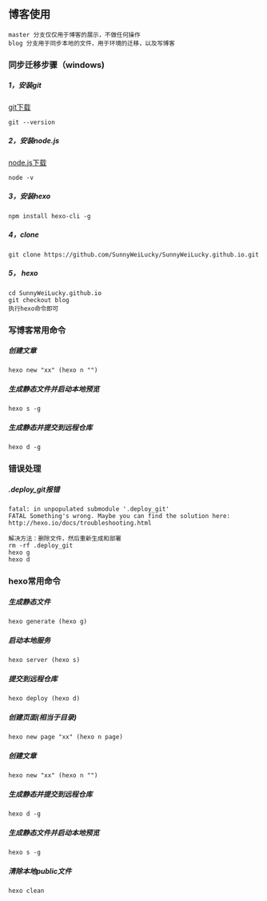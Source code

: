 ## 博客使用

~~~
master 分支仅仅用于博客的展示，不做任何操作
blog 分支用于同步本地的文件，用于环境的迁移，以及写博客
~~~



### 同步迁移步骤（windows)

##### 1，安装git
[git下载](https://git-scm.com/downloads)
~~~
git --version
~~~
##### 2，安装node.js
[node.js下载](https://nodejs.org/zh-cn/)
~~~
node -v
~~~

##### 3，安装hexo
~~~
npm install hexo-cli -g
~~~
##### 4，clone
~~~
git clone https://github.com/SunnyWeiLucky/SunnyWeiLucky.github.io.git
~~~
##### 5， hexo
~~~
cd SunnyWeiLucky.github.io
git checkout blog
执行hexo命令即可
~~~



### 写博客常用命令

##### 创建文章

~~~
hexo new "xx" (hexo n "")
~~~

##### 生成静态文件并启动本地预览

~~~
hexo s -g
~~~

##### 生成静态并提交到远程仓库

~~~
hexo d -g 
~~~



### 错误处理

##### .deploy_git报错

~~~
fatal: in unpopulated submodule '.deploy_git'
FATAL Something's wrong. Maybe you can find the solution here: http://hexo.io/docs/troubleshooting.html

解决方法：删除文件，然后重新生成和部署
rm -rf .deploy_git
hexo g
hexo d
~~~



### hexo常用命令

##### 生成静态文件

~~~
hexo generate (hexo g)
~~~

##### 启动本地服务

~~~
hexo server (hexo s)
~~~

##### 提交到远程仓库

~~~
hexo deploy (hexo d)
~~~

##### 创建页面(相当于目录)

~~~
hexo new page "xx" (hexo n page)
~~~

##### 创建文章

~~~
hexo new "xx" (hexo n "")
~~~

##### 生成静态并提交到远程仓库

~~~
hexo d -g 
~~~

##### 生成静态文件并启动本地预览

~~~
hexo s -g
~~~

##### 清除本地public文件

~~~
hexo clean
~~~

